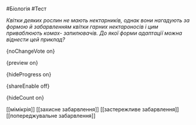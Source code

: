 #Біологія #Тест

*Квітки деяких рослин не мають нектарників, однак вони нагадують за  формою й забарвленням квітки гарних нектароносів і цим приваблюють  комах- запилювачів. До якої форми адаптації можна віднести цей приклад?*

{noChangeVote on}

{preview on}

{hideProgress on}

{shareEnable off}

{hideCount on}

[[мімікрія]]
[[захисне забарвлення]]
[[застережливе забарвлення]]
[[попереджувальне забарвлення]]
